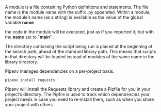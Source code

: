 A module is a file containing Python definitions and statements. The file name is the module name with the suffix .py appended. Within a module, the module’s name (as a string) is available as the value of the global variable __name__

the code in the module will be executed, just as if you imported it, but with the __name__ set to "__main__". 

The directory containing the script being run is placed at the beginning of the search path, ahead of the standard library path. This means that scripts in that directory will be loaded instead of modules of the same name in the library directory.

Pipenv manages dependencies on a per-project basis.

`pipenv install requests`

Pipenv will install the Requests library and create a Pipfile for you in your project’s directory. The Pipfile is used to track which dependencies your project needs in case you need to re-install them, such as when you share your project with others.
